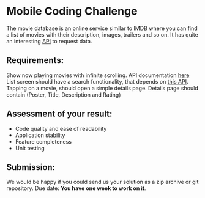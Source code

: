 # Mobile Coding Challenge

The movie database is an online service similar to IMDB where you can find a list of movies with their
description, images, trailers and so on. It has quite an interesting [API](https://developers.themoviedb.org/3/getting-started/introduction) to request data.

## Requirements:

Show now playing movies with infinite scrolling. API documentation [here](https://developers.themoviedb.org/3/movies/get-now-playing)
List screen should have a search functionality, that depends on [this API](https://developers.themoviedb.org/3/search/search-movies).
Tapping on a movie, should open a simple details page. Details page should contain (Poster, Title,
Description and Rating)

## Assessment of your result:
* Code quality and ease of readability
* Application stability
* Feature completeness
* Unit testing

## Submission:
We would be happy if you could send us your solution as a zip archive or git repository.
Due date: __You have one week to work on it__.